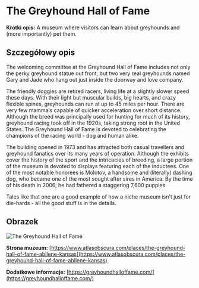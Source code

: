 # The Greyhound Hall of Fame

**Krótki opis:**
A museum where visitors can learn about greyhounds and (more importantly) pet them.

## Szczegółowy opis

The welcoming committee at the Greyhound Hall of Fame includes not only the perky greyhound statue out front, but two very real greyhounds named Gary and Jade who hang out just inside the doorway and love company.

The friendly doggies are retired racers, living life at a slightly slower speed these days. With their light but muscular builds, big hearts, and crazy flexible spines, greyhounds can run at up to 45 miles per hour. There are very few mammals capable of quicker acceleration over short distance. Although the breed was principally used for hunting for much of its history, greyhound racing took off in the 1920s, taking strong root in the United States. The Greyhound Hall of Fame is devoted to celebrating the champions of the racing world - dog and human alike.

The building opened in 1973 and has attracted both casual travellers and greyhound fanatics over its many years of operation. Although the exhibits cover the history of the sport and the intricacies of breeding, a large portion of the museum is devoted to displays featuring each of the inductees. One of the most notable honorees is Molotov, a handsome and (literally) dashing dog, who became one of the most sought after sires in America. By the time of his death in 2006, he had fathered a staggering 7,600 puppies.

Tales like that one are a good example of how a niche museum isn't just for die-hards - all the good stuff is in the details.

## Obrazek

![The Greyhound Hall of Fame](https://midwestwanderer.com/wp-content/uploads/2023/08/20220803_100509-1024x768.png)

**Strona muzeum:** [https://www.atlasobscura.com/places/the-greyhound-hall-of-fame-abilene-kansas](https://www.atlasobscura.com/places/the-greyhound-hall-of-fame-abilene-kansas)

**Dodatkowe informacje:** [https://greyhoundhalloffame.com/](https://greyhoundhalloffame.com/)

